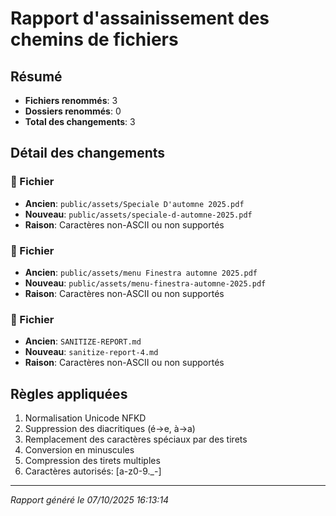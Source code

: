 # Rapport d'assainissement des chemins de fichiers

## Résumé
- **Fichiers renommés**: 3
- **Dossiers renommés**: 0
- **Total des changements**: 3

## Détail des changements

### 📄 Fichier
- **Ancien**: `public/assets/Speciale D'automne 2025.pdf`
- **Nouveau**: `public/assets/speciale-d-automne-2025.pdf`
- **Raison**: Caractères non-ASCII ou non supportés

### 📄 Fichier
- **Ancien**: `public/assets/menu Finestra automne 2025.pdf`
- **Nouveau**: `public/assets/menu-finestra-automne-2025.pdf`
- **Raison**: Caractères non-ASCII ou non supportés

### 📄 Fichier
- **Ancien**: `SANITIZE-REPORT.md`
- **Nouveau**: `sanitize-report-4.md`
- **Raison**: Caractères non-ASCII ou non supportés



## Règles appliquées
1. Normalisation Unicode NFKD
2. Suppression des diacritiques (é→e, à→a)
3. Remplacement des caractères spéciaux par des tirets
4. Conversion en minuscules
5. Compression des tirets multiples
6. Caractères autorisés: [a-z0-9._-]

---
*Rapport généré le 07/10/2025 16:13:14*
